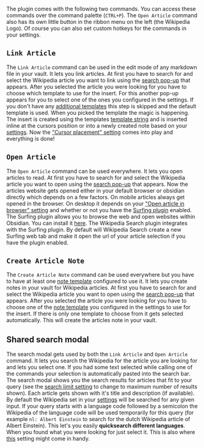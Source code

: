 The plugin comes with the following two commands. You can access these commands over the command palette (`CTRL+P`). The `Open Article` command also has its own little button in the ribbon menu on the left (the Wikipedia Logo). Of course you can also set custom hotkeys for the commands in your settings.

## `Link Article`
The `Link Article` command can be used in the edit mode of any markdown file in your vault. It lets you link articles. At first you have to search for and select the Wikipedia article you want to link using the [search pop-up](#shared-search-modal) that appears. After you selected the article you were looking for you have to choose which template to use for the insert. For this another pop-up appears for you to select one of the ones you configured in the settings. If you don't have any [additional templates](settings.md#template-settings) this step is skipped and the default template is used. When you picked the template the magic is happening. The insert is created using the templates [template string](settings.md#template-string) and is inserted inline at the cursors position or into a newly created note based on your [settings](settings.md#creates-note--custom-note-path). Now the ["Cursor placement" setting](settings.md#cursor-placement) comes into play and everything is done!

## `Open Article`
The `Open Article` command can be used everywhere. It lets you open articles to read. At first you have to search for and select the Wikipedia article you want to open using the [search pop-up](#shared-search-modal) that appears. Now the articles website gets opened either in your default browser or obsidian directly which depends on a few factors. On mobile articles always get opened in the browser. On desktop it depends on your ["Open article in browser" setting](settings.md#open-article-in-browser) and whether or not you have the [Surfing plugin](https://github.com/PKM-er/Obsidian-Surfing) enabled. The Surfing plugin allows you to browse the web and open websites within Obsidian. You can install it [here](obsidian://show-plugin?id=surfing). The Wikipedia Search plugin integrates with the Surfing plugin. By default will Wikipedia Search create a new Surfing web tab and make it open the url of your article selection if you have the plugin enabled.

## `Create Article Note`
The `Create Article Note` command can be used everywhere but you have to have at least one [note template](settings.md#creates-note--custom-note-path) configured to use it. It lets you create notes in your vault for Wikipedia articles. At first you have to search for and select the Wikipedia article you want to open using the [search pop-up](#shared-search-modal) that appears. After you selected the article you were looking for you have to choose one of the [note template](settings.md#creates-note--custom-note-path) you configured in the settings to use for the insert. If there is only one template to choose from it gets selected automatically. This will create the articles note in your vault.

## Shared search modal
The search modal gets used by both the `Link Article` and `Open Article` command. It lets you search the Wikipedia for the article you are looking for and lets you select one. If you had some text selected while calling one of the commands your selection is automatically pasted into the search bar. The search modal shows you the search results for articles that fit to your query (see the [search limit setting](settings.md#search-limit) to change to maximum number of results shown). Each article gets shown with it's title and description (if available). By default the Wikipedia set in your [settings](settings.md#language) will be searched for any given input. If your query starts with a language code followed by a semicolon the Wikipedia of the language code will be used temporarily for this query (for example `nl: Albert Einstein` to search for the dutch Wikipedia article of Albert Einstein). This let's you easily **quicksearch different languages**. When you found what you were looking for just select it. This is also where [this](settings.md#auto-select-single-response-queries) setting might come in handy.